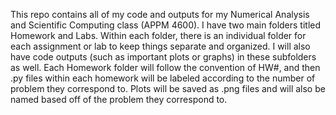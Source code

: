 
This repo contains all of my code and outputs for my Numerical Analysis and Scientific Computing class (APPM 4600). I have two main folders titled Homework and Labs. Within each folder, there is an individual folder for each assignment or lab to keep things separate and organized. I will also have code outputs (such as important plots or graphs) in these subfolders as well. Each Homework folder will follow the convention of HW#, and then .py files within each homework will be labeled according to the number of problem they correspond to. Plots will be saved as .png files and will also be named based off of the problem they correspond to.
